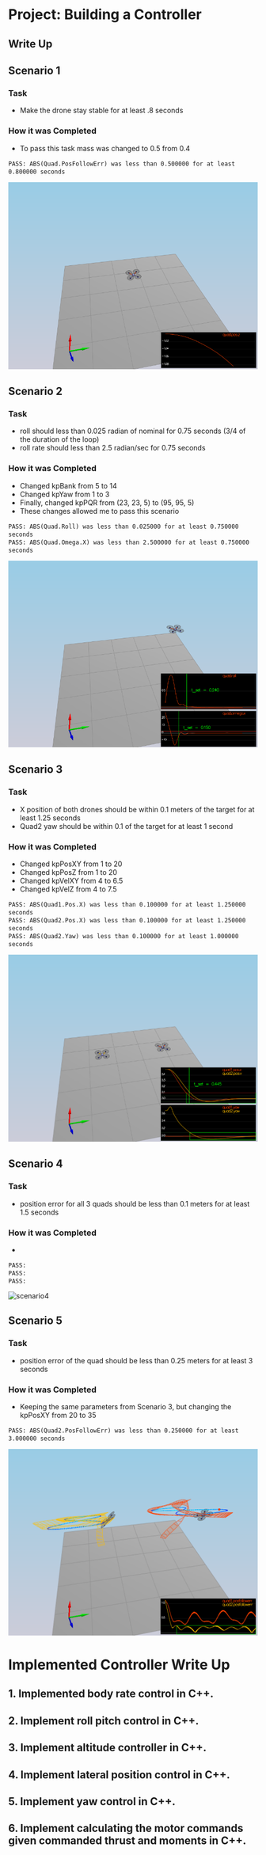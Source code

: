 # Project: Building a Controller
## Write Up

## Scenario 1

### Task

- Make the drone stay stable for at least .8 seconds
    
### How it was Completed

- To pass this task mass was changed to 0.5 from 0.4

```
PASS: ABS(Quad.PosFollowErr) was less than 0.500000 for at least 0.800000 seconds
```

![scenario1](scenario1.png)

## Scenario 2

### Task

- roll should less than 0.025 radian of nominal for 0.75 seconds (3/4 of the duration of the loop)
- roll rate should less than 2.5 radian/sec for 0.75 seconds

### How it was Completed

- Changed kpBank from 5 to 14
- Changed kpYaw from 1 to 3
- Finally, changed kpPQR from (23, 23, 5) to (95, 95, 5)
- These changes allowed me to pass this scenario

```
PASS: ABS(Quad.Roll) was less than 0.025000 for at least 0.750000 seconds
PASS: ABS(Quad.Omega.X) was less than 2.500000 for at least 0.750000 seconds
```

![scenario2](scenario2.png)

## Scenario 3

### Task

- X position of both drones should be within 0.1 meters of the target for at least 1.25 seconds
- Quad2 yaw should be within 0.1 of the target for at least 1 second

### How it was Completed

- Changed kpPosXY from 1 to 20
- Changed kpPosZ from 1 to 20
- Changed kpVelXY from 4 to 6.5
- Changed kpVelZ from 4 to 7.5

```
PASS: ABS(Quad1.Pos.X) was less than 0.100000 for at least 1.250000 seconds
PASS: ABS(Quad2.Pos.X) was less than 0.100000 for at least 1.250000 seconds
PASS: ABS(Quad2.Yaw) was less than 0.100000 for at least 1.000000 seconds
```

![scenario3](scenario3.png)

## Scenario 4

### Task

- position error for all 3 quads should be less than 0.1 meters for at least 1.5 seconds
    
### How it was Completed

- 

```
PASS:
PASS:
PASS:
```

![scenario4](scenario4.png)

## Scenario 5

### Task

- position error of the quad should be less than 0.25 meters for at least 3 seconds
    
### How it was Completed

- Keeping the same parameters from Scenario 3, but changing the kpPosXY from 20 to 35

```
PASS: ABS(Quad2.PosFollowErr) was less than 0.250000 for at least 3.000000 seconds
```

![scenario5](scenario5.png)

# Implemented Controller Write Up

## 1. Implemented body rate control in C++.

## 2. Implement roll pitch control in C++.

## 3. Implement altitude controller in C++.

## 4. Implement lateral position control in C++.

## 5. Implement yaw control in C++.

## 6. Implement calculating the motor commands given commanded thrust and moments in C++.

